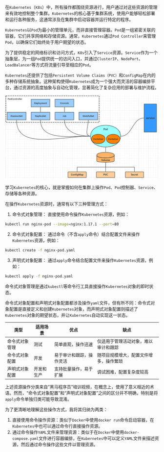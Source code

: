在`Kubernetes`（`K8s`）中，所有操作都围绕资源进行，用户通过对这些资源的管理来有效地控制整个集群。`Kubernetes`的核心基于集群系统，使用户能够轻松部署和运行各种服务，这通常涉及在集群中启动容器并运行特定的程序。

`Kubernetes`以`Pod`为最小的管理单元，而非直接管理容器。`Pod`是一组紧密关联的容器，它们共享网络和存储资源。通常，`Kubernetes`通过`Pod Controller`来管理`Pod`，以确保它们始终处于用户期望的状态。

为了提供稳定的网络标识和访问方式，`K8s`引入了`Service`资源。`Service`作为一个抽象层，为一组`Pod`提供统一的访问入口，并通过`ClusterIP`、`NodePort`、`LoadBalancer`等方式将流量引导至相应的`Pod`。

`Kubernetes`还提供了包括`Persistent Volume Claims（PVC）`和`ConfigMap`在内的多种存储系统抽象。这种架构使得`Kubernetes`成为一个强大而灵活的容器编排平台，通过资源的高度抽象与自动化管理，显著简化了复杂应用的部署与维护流程。

<img src="image/image-20200406225334627.png" alt="image-20200406225334627" style="zoom: 50%;" />

学习`Kubernetes`的核心，就是掌握如何在集群上操作`Pod`、`Pod`控制器、`Service`、存储等各种资源。

在操作`Kubernetes`资源时，通常有以下三种管理方式：

1. 命令式对象管理： 直接使用命令操作`Kubernetes`资源，例如：

```bash
kubectl run nginx-pod --image=nginx:1.17.1 --port=80
```

2. 命令式对象配置： 通过命令（不含`apply`命令）结合配置文件来操作`Kubernetes`资源，例如：

```bash
kubectl create -f nginx-pod.yaml
```

3. 声明式对象配置： 通过`apply`命令结合配置文件来操作`Kubernetes`资源，例如：

```bash
kubectl apply -f nginx-pod.yaml
```

命令式对象管理是通过`kubectl`等命令行工具直接操作`Kubernetes`对象的即时状态。

命令式对象配置和声明式对象配置都涉及操作`yaml`文件，但有所不同：命令式对象配置是直接定义和创建`Kubernetes`对象，而声明式对象配置则描述了`Kubernetes`对象的期望状态，并让`Kubernetes`自动实现这一状态。

| 类型               | 适用场景  | 优点                      | 缺点                                       |
| ------------------ | --------- | ------------------------- | ------------------------------------------ |
| 命令式对象管理 | 测试      | 简单直观，操作迅速         | 仅适用于管理活动对象，难以审计和跟踪       |
| 命令式对象配置 | 开发      | 易于审计和跟踪，操作灵活   | 随项目规模增大，配置文件增多，操作繁琐     |
| 声明式对象配置 | 开发和生产 | 支持批量操作，易于扩展     | 调试困难，配置复杂度较高                   |

上述资源操作分类来自“黑马程序员”培训视频，在概念上，使用了意义相近的术语。然而，“命令式对象配置”和“声明式对象配置”之间的区分并不明确，特别是将`apply`命令单独归类可能导致混淆。

为了更清晰地理解这些操作方式，我将其归纳为两类：

1. 直接使用命令操作资源：类似于`Docker`中使用`docker run`命令启动容器，在`Kubernetes`中也可以通过命令行直接操作资源。
2. 通过命令操作`YAML`文件来管理资源：类似于在`Docker`中使用`docker-compose.yaml`文件进行容器编排，在`Kubernetes`中可以定义`YAML`文件来描述资源，然后通过命令操作这些文件以管理资源。
